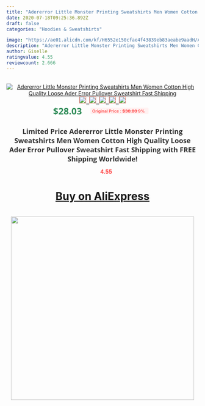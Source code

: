 ```yaml
---
title: "Adererror Little Monster Printing Sweatshirts Men Women Cotton High Quality Loose Ader Error Pullover Sweatshirt Fast Shipping"
date: 2020-07-18T09:25:36.892Z
draft: false
categories: "Hoodies & Sweatshirts"

image: "https://ae01.alicdn.com/kf/H6552e150cfae4f43839eb83aeabe9aadH/Adererror-Little-Monster-Printing-Sweatshirts-Men-Women-Cotton-High-Quality-Loose-Ader-Error-Pullover-Sweatshirt-Fast.jpg"
description: "Adererror Little Monster Printing Sweatshirts Men Women Cotton High Quality Loose Ader Error Pullover Sweatshirt Fast Shipping"
author: Giselle
ratingvalue: 4.55
reviewcount: 2.666
---
```

<br>
<div style="text-align: center;">
<a href="https://s.click.aliexpress.com/e/_ArZzBr" target="_blank" rel="nofollow noopener noreferrer"><img alt="Adererror Little Monster Printing Sweatshirts Men Women Cotton High Quality Loose Ader Error Pullover Sweatshirt Fast Shipping" class="magnifier-image" src="https://ae01.alicdn.com/kf/H6552e150cfae4f43839eb83aeabe9aadH/Adererror-Little-Monster-Printing-Sweatshirts-Men-Women-Cotton-High-Quality-Loose-Ader-Error-Pullover-Sweatshirt-Fast.jpg_640x640.jpg">
<br>
<img style="border:1px solid salmon" src="https://ae01.alicdn.com/kf/H6552e150cfae4f43839eb83aeabe9aadH/Adererror-Little-Monster-Printing-Sweatshirts-Men-Women-Cotton-High-Quality-Loose-Ader-Error-Pullover-Sweatshirt-Fast.jpg_120x120.jpg">&nbsp;&nbsp;<img style="border:1px solid salmon" src="https://ae01.alicdn.com/kf/H46db3d5ee3b44c2c9b89274b0c16fae7L/Adererror-Little-Monster-Printing-Sweatshirts-Men-Women-Cotton-High-Quality-Loose-Ader-Error-Pullover-Sweatshirt-Fast.jpg_120x120.jpg">&nbsp;&nbsp;<img style="border:1px solid salmon" src="https://ae01.alicdn.com/kf/H08c853d73af44ab981392dbfee029314w/Adererror-Little-Monster-Printing-Sweatshirts-Men-Women-Cotton-High-Quality-Loose-Ader-Error-Pullover-Sweatshirt-Fast.jpg_120x120.jpg">&nbsp;&nbsp;<img style="border:1px solid salmon" src="https://ae01.alicdn.com/kf/Ha081158a778a4c26bd422e870dd18fc6a/Adererror-Little-Monster-Printing-Sweatshirts-Men-Women-Cotton-High-Quality-Loose-Ader-Error-Pullover-Sweatshirt-Fast.jpg_120x120.jpg">&nbsp;&nbsp;<img style="border:1px solid salmon" src="https://ae01.alicdn.com/kf/H568b3c5eae8249f69df7910df804506eM/Adererror-Little-Monster-Printing-Sweatshirts-Men-Women-Cotton-High-Quality-Loose-Ader-Error-Pullover-Sweatshirt-Fast.jpg_120x120.jpg"></a></div><br0>
<div style="text-align: center;"><span style="background-color: white; border: 0px; box-sizing: border-box; color: seagreen; display: inline-block; font-family: &quot;open sans&quot; , &quot;arial&quot; , &quot;helvetica&quot; , sans-serif , &quot;heiti&quot;; font-size: 24px; font-stretch: inherit; font-weight: 700; line-height: inherit; margin: 0px 10px 0px 0px; padding: 0px; vertical-align: middle;">$28.03 </span>
<span style="background: rgb(255 , 241 , 241); border-radius: 3px; border: 0px; box-sizing: border-box; color: #ff4747; display: inline-block; font-family: inherit; font-size: 12px; font-stretch: inherit; font-style: inherit; font-variant: inherit; font-weight: 600; line-height: inherit; margin: 0px; padding: 2px 5px; transform: scale(0.9); vertical-align: middle;">Original Price : <b style="text-decoration: line-through;">$30.80 </b> 9%&nbsp;&nbsp;</span></div>
<h1 style="color: #333333; display: inline-block; font-family: &quot;open sans&quot; , &quot;arial&quot; , &quot;helvetica&quot; , sans-serif , &quot;heiti&quot;; font-size: 18px; font-stretch: inherit; font-weight: 700; text-align: center;">Limited Price Adererror Little Monster Printing Sweatshirts Men Women Cotton High Quality Loose Ader Error Pullover Sweatshirt Fast Shipping with FREE Shipping Worldwide!</h1>
<div style="color: #ff4747; text-align: center;">
<img src="https://4.bp.blogspot.com/-M0ZcTcb-5uY/XleCXlxnR4I/AAAAAAAAAEc/OrjgMkXV1oMQFaCRZj5HQwOCBcu3w1FegCPcBGAYYCw/s1600/star.png" style="height: 15px;">&nbsp;<b>4.55</b></div>
<div class="button_cont" align="center"><a class="buynow_a" href="https://s.click.aliexpress.com/e/_ArZzBr" target="_blank" rel="nofollow noopener noreferrer"><H1>Buy on AliExpress</H1></a></div><br>
<div class="separator" style="clear: both; text-align: center;">
<img src="https://lh3.googleusercontent.com/-pTy5HemUv9M/XlePHvY0dAI/AAAAAAAAAE4/0nX5iRUoIWY8eMW9Dpxeirr157OZliDIgCLcBGAsYHQ/s1600/badge.gif" width="480">
</div>

